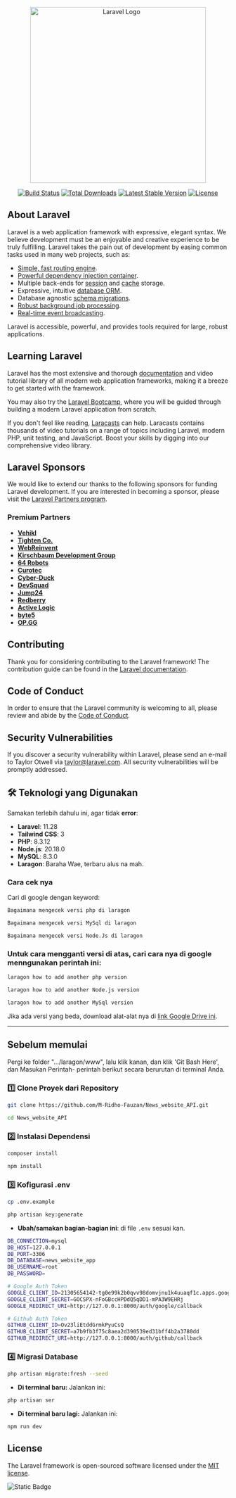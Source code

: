 <p align="center"><a href="https://laravel.com" target="_blank"><img src="https://raw.githubusercontent.com/laravel/art/master/logo-lockup/5%20SVG/2%20CMYK/1%20Full%20Color/laravel-logolockup-cmyk-red.svg" width="400" alt="Laravel Logo"></a></p>

<p align="center">
<a href="https://github.com/laravel/framework/actions"><img src="https://github.com/laravel/framework/workflows/tests/badge.svg" alt="Build Status"></a>
<a href="https://packagist.org/packages/laravel/framework"><img src="https://img.shields.io/packagist/dt/laravel/framework" alt="Total Downloads"></a>
<a href="https://packagist.org/packages/laravel/framework"><img src="https://img.shields.io/packagist/v/laravel/framework" alt="Latest Stable Version"></a>
<a href="https://packagist.org/packages/laravel/framework"><img src="https://img.shields.io/packagist/l/laravel/framework" alt="License"></a>
</p>

## About Laravel

Laravel is a web application framework with expressive, elegant syntax. We believe development must be an enjoyable and creative experience to be truly fulfilling. Laravel takes the pain out of development by easing common tasks used in many web projects, such as:

-   [Simple, fast routing engine](https://laravel.com/docs/routing).
-   [Powerful dependency injection container](https://laravel.com/docs/container).
-   Multiple back-ends for [session](https://laravel.com/docs/session) and [cache](https://laravel.com/docs/cache) storage.
-   Expressive, intuitive [database ORM](https://laravel.com/docs/eloquent).
-   Database agnostic [schema migrations](https://laravel.com/docs/migrations).
-   [Robust background job processing](https://laravel.com/docs/queues).
-   [Real-time event broadcasting](https://laravel.com/docs/broadcasting).

Laravel is accessible, powerful, and provides tools required for large, robust applications.

## Learning Laravel

Laravel has the most extensive and thorough [documentation](https://laravel.com/docs) and video tutorial library of all modern web application frameworks, making it a breeze to get started with the framework.

You may also try the [Laravel Bootcamp](https://bootcamp.laravel.com), where you will be guided through building a modern Laravel application from scratch.

If you don't feel like reading, [Laracasts](https://laracasts.com) can help. Laracasts contains thousands of video tutorials on a range of topics including Laravel, modern PHP, unit testing, and JavaScript. Boost your skills by digging into our comprehensive video library.

## Laravel Sponsors

We would like to extend our thanks to the following sponsors for funding Laravel development. If you are interested in becoming a sponsor, please visit the [Laravel Partners program](https://partners.laravel.com).

### Premium Partners

-   **[Vehikl](https://vehikl.com/)**
-   **[Tighten Co.](https://tighten.co)**
-   **[WebReinvent](https://webreinvent.com/)**
-   **[Kirschbaum Development Group](https://kirschbaumdevelopment.com)**
-   **[64 Robots](https://64robots.com)**
-   **[Curotec](https://www.curotec.com/services/technologies/laravel/)**
-   **[Cyber-Duck](https://cyber-duck.co.uk)**
-   **[DevSquad](https://devsquad.com/hire-laravel-developers)**
-   **[Jump24](https://jump24.co.uk)**
-   **[Redberry](https://redberry.international/laravel/)**
-   **[Active Logic](https://activelogic.com)**
-   **[byte5](https://byte5.de)**
-   **[OP.GG](https://op.gg)**

## Contributing

Thank you for considering contributing to the Laravel framework! The contribution guide can be found in the [Laravel documentation](https://laravel.com/docs/contributions).

## Code of Conduct

In order to ensure that the Laravel community is welcoming to all, please review and abide by the [Code of Conduct](https://laravel.com/docs/contributions#code-of-conduct).

## Security Vulnerabilities

If you discover a security vulnerability within Laravel, please send an e-mail to Taylor Otwell via [taylor@laravel.com](mailto:taylor@laravel.com). All security vulnerabilities will be promptly addressed.

## 🛠️ Teknologi yang Digunakan

Samakan terlebih dahulu ini, agar tidak **error**:

-   **Laravel**: 11.28
-   **Tailwind CSS**: 3
-   **PHP**: 8.3.12
-   **Node.js**: 20.18.0
-   **MySQL**: 8.3.0
-   **Laragon**: Baraha Wae, terbaru alus na mah.

### Cara cek nya

Cari di google dengan keyword:

```bash
Bagaimana mengecek versi php di laragon
```

```bash
Bagaimana mengecek versi MySql di laragon
```

```bash
Bagaimana mengecek versi Node.Js di laragon
```

### Untuk cara mengganti versi di atas, cari cara nya di google menngunakan perintah ini:

```bash
laragon how to add another php version
```

```bash
laragon how to add another Node.js version
```

```bash
laragon how to add another MySql version
```

Jika ada versi yang beda, download alat-alat nya di [link Google Drive ini](https://drive.google.com/drive/u/2/folders/1vTMnaYzjjx-OneLvWd6MSWwhzj2SkoRr).

---

## Sebelum memulai

Pergi ke folder ".../laragon/www", lalu klik kanan, dan klik 'Git Bash Here', dan Masukan Perintah- perintah berikut secara berurutan di terminal Anda.

### 1️⃣ Clone Proyek dari Repository

```bash
git clone https://github.com/M-Ridho-Fauzan/News_website_API.git
```

```bash
cd News_website_API
```

### 2️⃣ Instalasi Dependensi

```bash
composer install
```

```bash
npm install
```

### 3️⃣ Kofigurasi .env

```bash
cp .env.example
```

```bash
php artisan key:generate
```

-   **Ubah/samakan bagian-bagian ini**: di file `.env` sesuai kan.

```bash
DB_CONNECTION=mysql
DB_HOST=127.0.0.1
DB_PORT=3306
DB_DATABASE=news_website_app
DB_USERNAME=root
DB_PASSWORD=

# Google Auth Token
GOOGLE_CLIENT_ID=21305654142-tg0e99k2b0qvv98domvjnu1k4uuaqf1c.apps.googleusercontent.com
GOOGLE_CLIENT_SECRET=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
GOOGLE_REDIRECT_URI=http://127.0.0.1:8000/auth/google/callback

# Github Auth Token
GITHUB_CLIENT_ID=Ov23liEtddGrmkPyuCsQ
GITHUB_CLIENT_SECRET=a7b9fb3f75c8aea2d390539ed31bff4b2a3780dd
GITHUB_REDIRECT_URI=http://127.0.0.1:8000/auth/github/callback
```

### 4️⃣ Migrasi Database

```bash
php artisan migrate:fresh --seed
```

-   **Di terminal baru:** Jalankan ini:

```bash
php artisan ser
```

-   **Di terminal baru lagi:** Jalankan ini:

```bash
npm run dev
```

## License

The Laravel framework is open-sourced software licensed under the [MIT license](https://opensource.org/licenses/MIT).

![Static Badge](https://img.shields.io/badge/build-pakyuu-brightgreen?style=plastic&logo=aral&logoColor=gray&label=Aya%20error%20keneh%20wae%3F%3F!&labelColor=white&color=red)

